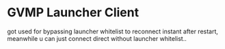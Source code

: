 # GVMP Launcher Client
got used for bypassing launcher whitelist to reconnect instant after restart, meanwhile u can just connect direct without launcher whitelist..
